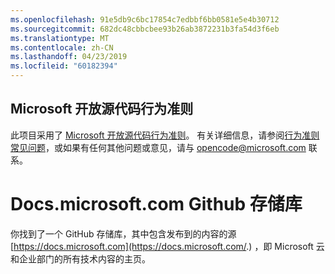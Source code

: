 ```yaml
---
ms.openlocfilehash: 91e5db9c6bc17854c7edbbf6bb0581e5e4b30712
ms.sourcegitcommit: 682dc48cbbcbee93b26ab3872231b3fa54d3f6eb
ms.translationtype: MT
ms.contentlocale: zh-CN
ms.lasthandoff: 04/23/2019
ms.locfileid: "60182394"
---
```

## <a name="microsoft-open-source-code-of-conduct"></a>Microsoft 开放源代码行为准则

此项目采用了 [Microsoft 开放源代码行为准则](https://opensource.microsoft.com/codeofconduct/)。
有关详细信息，请参阅[行为准则常见问题](https://opensource.microsoft.com/codeofconduct/faq/)，或如果有任何其他问题或意见，请与 [opencode@microsoft.com](mailto:opencode@microsoft.com) 联系。

# <a name="docsmicrosoftcom-github-repository"></a>Docs.microsoft.com Github 存储库

你找到了一个 GitHub 存储库，其中包含发布到的内容的源 [https://docs.microsoft.com](https://docs.microsoft.com/.) ，即 Microsoft 云和企业部门的所有技术内容的主页。
